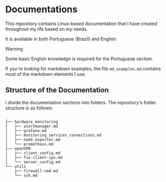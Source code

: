 # Documentations

This repository contains Linux-based documentation that I have created throughout my life based on my needs.

It is available in both Portuguese (Brazil) and English.

> [!WARNING]
> Some basic English knowledge is required for the Portuguese section.

If you're looking for markdown examples, the file `md_examples.md` contains most of the markdown elements I use.

## Structure of the Documentation

I divide the documentation sections into folders. The repository's folder structure is as follows:

```
.
├── hardware_monitoring
│   ├── alertmanager.md
│   ├── grafana.md
│   ├── monitoring_services_connections.md
│   ├── node_exporter.md
│   └── prometheus.md
├── openVPN
│   ├── client_config.md
│   ├── fix-client-ips.md
│   └── server_config.md
└── utils
    ├── firewall-cmd.md
    └── ssh.md
```

